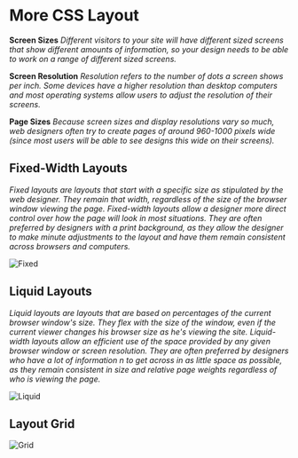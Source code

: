 # **More CSS Layout**

**Screen Sizes** *Different visitors to your site will have different sized screens that show different amounts of information, so your design needs to be able to work on a range of different sized screens.*

**Screen Resolution** *Resolution refers to the number of dots a screen shows per inch. Some devices have a higher resolution than desktop computers and most operating systems allow users to adjust the resolution of their screens.*

**Page Sizes** *Because screen sizes and display resolutions vary so much, web designers often try to create pages of around 960-1000 pixels wide (since most users will be able to see designs this wide on their screens).*


## **Fixed-Width Layouts**

*Fixed layouts are layouts that start with a specific size as stipulated by the web designer. They remain that width, regardless of the size of the browser window viewing the page. Fixed-width layouts allow a designer more direct control over how the page will look in most situations. They are often preferred by designers with a print background, as they allow the designer to make minute adjustments to the layout and have them remain consistent across browsers and computers.*

![Fixed](https://www.templatemonster.com/blog/wp-content/uploads/2017/05/fixed-width1.png)

## **Liquid Layouts**

*Liquid layouts are layouts that are based on percentages of the current browser window's size. They flex with the size of the window, even if the current viewer changes his browser size as he's viewing the site. Liquid-width layouts allow an efficient use of the space provided by any given browser window or screen resolution. They are often preferred by designers who have a lot of information n to get across in as little space as possible, as they remain consistent in size and relative page weights regardless of who is viewing the page.*

![Liquid](https://uploads.sitepoint.com/wp-content/uploads/2011/09/layout-fluid.png)

## **Layout Grid**

![Grid](https://miro.medium.com/max/2560/1*049t0yc80lojSMkTZTro7Q.png)


